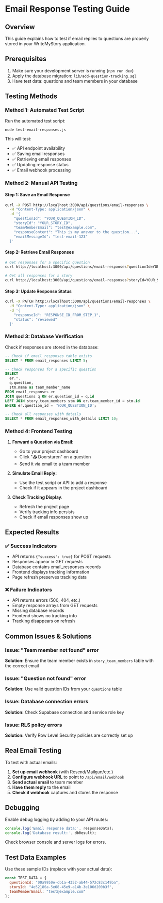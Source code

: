 # Email Response Testing Guide

## Overview
This guide explains how to test if email replies to questions are properly stored in your WriteMyStory application.

## Prerequisites
1. Make sure your development server is running (`npm run dev`)
2. Apply the database migration: `lib/add-question-tracking.sql`
3. Have test data: questions and team members in your database

## Testing Methods

### Method 1: Automated Test Script

Run the automated test script:
```bash
node test-email-responses.js
```

This will test:
- ✅ API endpoint availability
- ✅ Saving email responses 
- ✅ Retrieving email responses
- ✅ Updating response status
- ✅ Email webhook processing

### Method 2: Manual API Testing

#### Step 1: Save an Email Response
```bash
curl -X POST http://localhost:3000/api/questions/email-responses \
  -H "Content-Type: application/json" \
  -d '{
    "questionId": "YOUR_QUESTION_ID",
    "storyId": "YOUR_STORY_ID", 
    "teamMemberEmail": "test@example.com",
    "responseContent": "This is my answer to the question...",
    "emailMessageId": "test-email-123"
  }'
```

#### Step 2: Retrieve Email Responses
```bash
# Get responses for a specific question
curl http://localhost:3000/api/questions/email-responses?questionId=YOUR_QUESTION_ID

# Get all responses for a story
curl http://localhost:3000/api/questions/email-responses?storyId=YOUR_STORY_ID
```

#### Step 3: Update Response Status
```bash
curl -X PATCH http://localhost:3000/api/questions/email-responses \
  -H "Content-Type: application/json" \
  -d '{
    "responseId": "RESPONSE_ID_FROM_STEP_1",
    "status": "reviewed"
  }'
```

### Method 3: Database Verification

Check if responses are stored in the database:

```sql
-- Check if email_responses table exists
SELECT * FROM email_responses LIMIT 5;

-- Check responses for a specific question
SELECT 
  er.*,
  q.question,
  stm.name as team_member_name
FROM email_responses er
JOIN questions q ON er.question_id = q.id
LEFT JOIN story_team_members stm ON er.team_member_id = stm.id
WHERE er.question_id = 'YOUR_QUESTION_ID';

-- Check all responses with details
SELECT * FROM email_responses_with_details LIMIT 10;
```

### Method 4: Frontend Testing

1. **Forward a Question via Email:**
   - Go to your project dashboard
   - Click "📤 Doorsturen" on a question
   - Send it via email to a team member

2. **Simulate Email Reply:**
   - Use the test script or API to add a response
   - Check if it appears in the project dashboard

3. **Check Tracking Display:**
   - Refresh the project page
   - Verify tracking info persists
   - Check if email responses show up

## Expected Results

### ✅ Success Indicators
- API returns `{"success": true}` for POST requests
- Responses appear in GET requests
- Database contains email_responses records
- Frontend displays tracking information
- Page refresh preserves tracking data

### ❌ Failure Indicators
- API returns errors (500, 404, etc.)
- Empty response arrays from GET requests
- Missing database records
- Frontend shows no tracking info
- Tracking disappears on refresh

## Common Issues & Solutions

### Issue: "Team member not found" error
**Solution:** Ensure the team member exists in `story_team_members` table with the correct email

### Issue: "Question not found" error  
**Solution:** Use valid question IDs from your `questions` table

### Issue: Database connection errors
**Solution:** Check Supabase connection and service role key

### Issue: RLS policy errors
**Solution:** Verify Row Level Security policies are correctly set up

## Real Email Testing

To test with actual emails:

1. **Set up email webhook** (with Resend/Mailgun/etc.)
2. **Configure webhook URL** to point to `/api/email/webhook`
3. **Send actual email** to team member
4. **Have them reply** to the email
5. **Check if webhook** captures and stores the response

## Debugging

Enable debug logging by adding to your API routes:
```javascript
console.log('Email response data:', responseData);
console.log('Database result:', dbResult);
```

Check browser console and server logs for errors.

## Test Data Examples

Use these sample IDs (replace with your actual data):
```javascript
const TEST_DATA = {
  questionId: "00a9950e-cb1a-4352-ab44-572c83c149ba",
  storyId: "4e52186a-5e68-45e9-a14b-3e106d200b3f",
  teamMemberEmail: "test@example.com"
};
```
